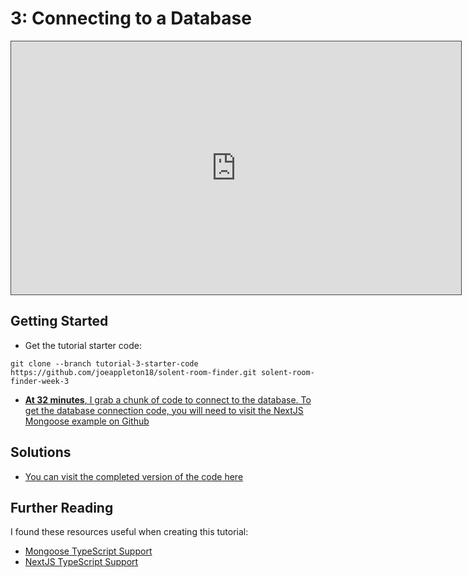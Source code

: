 # 3: Connecting to a Database

<iframe src="https://solent.cloud.panopto.eu/Panopto/Pages/Embed.aspx?id=cfa61226-e4f0-434f-bee5-af31012edb9c&autoplay=false&offerviewer=true&showtitle=true&showbrand=true&captions=true&interactivity=all" height="405" width="720" style="border: 1px solid #464646;" allowfullscreen allow="autoplay"></iframe>

## Getting Started

- Get the tutorial starter code:

`git clone --branch tutorial-3-starter-code https://github.com/joeappleton18/solent-room-finder.git solent-room-finder-week-3`

- [**At 32 minutes**, I grab a chunk of code to connect to the database. To get the database connection code, you will need to visit the NextJS Mongoose example on Github](https://github.com/vercel/next.js/tree/canary/examples/with-mongodb-mongoose)

## Solutions

- [You can visit the completed version of the code here](https://github.com/joeappleton18/solent-room-finder/tree/tutorial-3-solutions)

## Further Reading

I found these resources useful when creating this tutorial:

- [Mongoose TypeScript Support](https://mongoosejs.com/docs/typescript.html)
- [NextJS TypeScript Support](https://nextjs.org/docs/basic-features/typescript)
